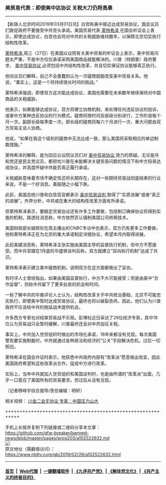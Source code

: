 ### 美贸易代表：即使美中达协议 关税大刀仍将高悬
------------------------

<div class="post_content">
 <p>
  【新唐人北京时间2019年03月01日讯】白宫称美中接近达成贸易协议，国会议员们敦促政府不要接受中共空头承诺。美国贸易代表
  <a href="https://www.ntdtv.com/gb/莱特希泽.htm">
   莱特希泽
  </a>
  在国会听证会上表示，即使达成协议，白宫也会将对中共的关税威胁维持数年，以保障北京切实执行结构性改革。
 </p>
 <p>
  <a href="https://www.ntdtv.com/gb/莱特希泽.htm">
   莱特希泽
  </a>
  周三（27日）在美国众议院有关美中贸易的听证会上表示，美中贸易问题太严重，不是中方仅仅承诺采购美国商品就能解决的。川普（特朗普）政府要求，
  <a href="https://www.ntdtv.com/gb/美中贸易协议.htm">
   美中贸易协议
  </a>
  必须包括中共结构性改革，并且切实保证协议能够真正执行。
 </p>
 <p>
  他向议员们解释，自己不会愚蠢到认为一次磋商就能改变美中贸易关系。他说，“事实上，这是一个将持续很长时间的挑战。”
 </p>
 <p>
  莱特希泽强调，即使双方这次能达成协议，美国也需要在未来数年继续保持对中国商品的关税威胁。
 </p>
 <p>
  他表示，如果能够达成协议，双方将建立协商机制，来处理任何违反协议的投诉，或者中方某种违反协议的行为模式。磋商将按时间及层级分别进行，工作阶层每个月一次，副部长级每季度一次，部长级的磋商则每六个月进行一次，重大问题由双方贸易主谈人协商。
 </p>
 <p>
  他说，“如果在我这个级别的磋商中无法达成一致，那么美国将采取相应的单边制裁措施。”
 </p>
 <p>
  莱特希泽的解释，是为回应众议院议员们对
  <a href="https://www.ntdtv.com/gb/美中贸易协议.htm">
   美中贸易协议
  </a>
  效力的质疑。无论是共和党还是民主党议员，都担忧川普在未能解决关键贸易问题的情况下和中方轻易达成协议，并高度怀疑中共能否真正履行承诺。
 </p>
 <p>
  关税威胁意味着市场不确定性还将长期存在，这对一些期待贸易战彻底结束的行业来说，不是一个好消息。美股随之小幅下跌。
 </p>
 <p>
  此前，美国总统川普和白宫高官都表示
  <a href="https://www.ntdtv.com/gb/34765.htm">
   美中贸易谈判
  </a>
  取得了“实质进展”或者“真正的进展”。外界分析，中共或在重大的结构性改革方面有所承诺。
 </p>
 <p>
  但莱特希泽表示，要敲定贸易协议还有许多工作要做，包括制订确保协议将得到实施的机制。路透社消息称，中方依然否认强制美国公司转移技术。
 </p>
 <p>
  美国财政部长姆努钦在周五播出的CNBC专访中也表示，双方仍有更多工作要做，他和莱特希泽正在为北京的重大承诺制定详细协议，希望本月内取得进展。
 </p>
 <p>
  此前美媒消息称，莱特希泽主张实施由美国主导的监督执行机制，但中方不愿接受。而中共官媒在1月底的华盛顿谈判后称，双方就建立“双向执行机制”达成了共识。
 </p>
 <p>
  莱特希泽表示建立美中磋商机制，说明双方在这方面都做出了妥协。
 </p>
 <p>
  有时评人士曾经指出，如果由美国监督执行，中方不大可能接受；但是由美中“合作监督”，则给中共留下了更多扯皮的机会和时间。
 </p>
 <p>
  一些了解中共的华裔评论人士认为，结构性改革关乎中共统治基础，北京不可能忠实执行，即使美中暂时达成贸易协议，最终也将以破裂告终。因此，他们认为川普政府不应该给中共的拖延战术提供机会。
 </p>
 <p>
  许多西方专家也对结束贸易战不乐观。彭博社近日采访了29位经济专家，其中18位认为贸易战只会暂时缓解，川普最终还会对中共加征关税。
 </p>
 <p>
  事实上，中共加入世贸组织时做出的市场化承诺，18年来都没有兑现。每次美国警告要实施制裁时，中共就通过各种政治和经济的“公关”手段解决危机，过后一切照旧。
 </p>
 <p>
  莱特希泽在国会作证时表示，他获悉中共政府内部有“改革派”愿意做出改变，因此美国政府希望和这些改革派合作，促成中方进行改革。
 </p>
 <p>
  实际上，当年中共就加入世贸组织和美国谈判时，也是由所谓的“改革派”出面，几乎一口答应了美国所有的贸易要求，但过后从没有兑现。
 </p>
 <p>
  （记者穆峰宇综合报导/责任编辑：明轩）
 </p>
 <p>
  相关视频：
  <a href="https://www.ntdtv.com/b5/2019/02/28/a102522673.html">
   川金二会无协议 专家：中国压力山大
  </a>
 </p>
 <div class="single_ad">
 </div>
</div>

+++++++++++++++++++++++++++++++++++++++++++++++++++++++++++<br/><br/>
手机上长按并复制下列链接或二维码分享本文章：<br/>
https://github.com/gfw-breaker/banned-news/blob/master/pages/prog203/a102522632.md <br/>
<a href='https://github.com/gfw-breaker/banned-news/blob/master/pages/prog203/a102522632.md'><img src='https://github.com/gfw-breaker/banned-news/blob/master/pages/prog203/a102522632.md.png'/></a> <br/>
原文地址（需翻墙访问）：https://www.ntdtv.com/gb/2019/02/28/a102522632.html


------------------------
#### [首页](https://github.com/gfw-breaker/banned-news/blob/master/README.md) &nbsp;|&nbsp; [Web代理](https://github.com/labour-camp/helloworld) &nbsp;|&nbsp; [一键翻墙软件](https://github.com/gfw-breaker/nogfw/blob/master/README.md) &nbsp;| [《九评共产党》](https://github.com/gfw-breaker/9ping.md/blob/master/README.md#九评之一评共产党是什么) | [《解体党文化》](https://github.com/gfw-breaker/jtdwh.md/blob/master/README.md) | [《共产主义的终极目的》](https://github.com/gfw-breaker/gczydzjmd.md/blob/master/README.md)

